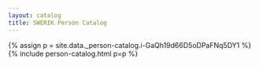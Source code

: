 ```yaml
---
layout: catalog
title: SWERIK Person Catalog
---
```

{% assign p = site.data._person-catalog.i-GaQh19d66D5oDPaFNq5DY1 %}
{% include person-catalog.html p=p %}


